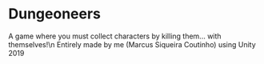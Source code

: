 # Dungeoneers
A game where you must collect characters by killing them... with themselves!\n
Entirely made by me (Marcus Siqueira Coutinho) using Unity 2019
